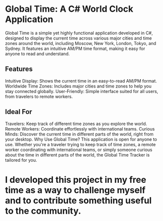 # Global Time: A C# World Clock Application
Global Time is a simple yet highly functional application developed in C#, designed to display the current time across various major cities and time zones around the world, including Moscow, New York, London, Tokyo, and Sydney. It features an intuitive AM/PM time format, making it easy for anyone to read and understand.

## Features
Intuitive Display: Shows the current time in an easy-to-read AM/PM format.
Worldwide Time Zones: Includes major cities and time zones to help you stay connected globally.
User-Friendly: Simple interface suited for all users, from travelers to remote workers.
## Ideal For
Travelers: Keep track of different time zones as you explore the world.
Remote Workers: Coordinate effortlessly with international teams.
Curious Minds: Discover the current time in different parts of the world, right from your desktop.
Why Use Global Time?
This application is open for anyone to use. Whether you're a traveler trying to keep track of time zones, a remote worker coordinating with international teams, or simply someone curious about the time in different parts of the world, the Global Time Tracker is tailored for you.

# I developed this project in my free time as a way to challenge myself and to contribute something useful to the community.
